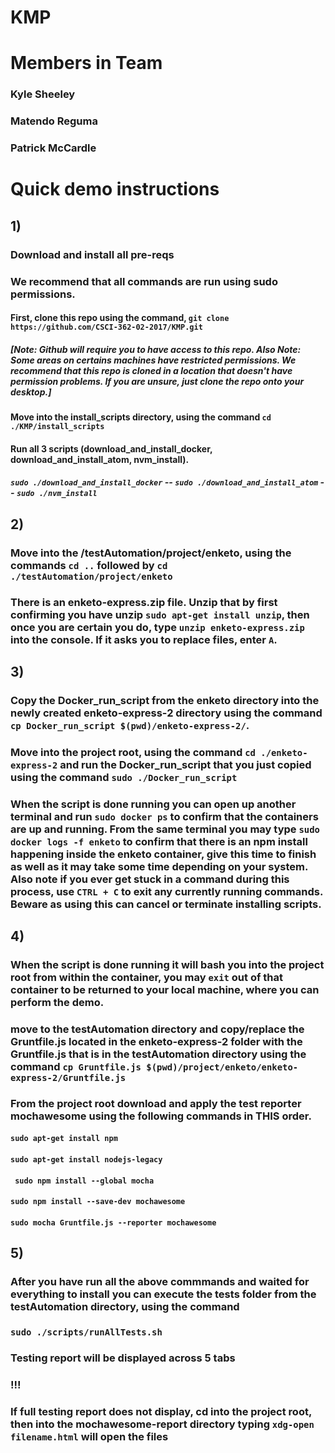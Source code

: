 # KMP
# Members in Team
### Kyle Sheeley 
### Matendo Reguma
### Patrick McCardle
# Quick demo instructions
## 1) 
### Download and install all pre-reqs

### We recommend that all commands are run using sudo permissions.
#### First, clone this repo using the command, ```git clone https://github.com/CSCI-362-02-2017/KMP.git```
##### [Note: Github will require you to have access to this repo. Also Note: Some areas on certains machines have restricted permissions. We recommend that this repo is cloned in a location that doesn't have permission problems. If you are unsure, just clone the repo onto your desktop.]
#### Move into the install_scripts directory, using the command ```cd ./KMP/install_scripts```
#### Run all 3 scripts (download_and_install_docker, download_and_install_atom, nvm_install).
##### ```sudo ./download_and_install_docker``` -- ```sudo ./download_and_install_atom``` -- ```sudo ./nvm_install```

## 2)
### Move into the /testAutomation/project/enketo, using the commands ```cd ..``` followed by ```cd ./testAutomation/project/enketo```
### There is an enketo-express.zip file. Unzip that by first confirming you have unzip ```sudo apt-get install unzip```, then once you are certain you do, type ```unzip enketo-express.zip``` into the console. If it asks you to replace files, enter ```A```.

## 3)
### Copy the Docker_run_script from the enketo directory into the newly created enketo-express-2 directory using the command ```cp Docker_run_script $(pwd)/enketo-express-2/```.
### Move into the project root, using the command ```cd ./enketo-express-2``` and run the Docker_run_script that you just copied using the command ```sudo ./Docker_run_script```
### When the script is done running you can open up another terminal and run ```sudo docker ps``` to confirm that the containers are up and running. From the same terminal you may type ```sudo docker logs -f enketo``` to confirm that there is an npm install happening inside the enketo container, give this time to finish as well as it may take some time depending on your system. Also note if you ever get stuck in a command during this process, use ```CTRL + C``` to exit any currently running commands. Beware as using this can cancel or terminate installing scripts.

## 4)
### When the script is done running it will bash you into the project root from within the container, you may ```exit``` out of that container to be returned to your local machine, where you can perform the demo.
### move to the testAutomation directory and copy/replace the Gruntfile.js located in the enketo-express-2 folder with the Gruntfile.js that is in the testAutomation directory using the command ```cp Gruntfile.js $(pwd)/project/enketo/enketo-express-2/Gruntfile.js```
### From the project root download and apply the test reporter mochawesome using the following commands in THIS order.
#### ```sudo apt-get install npm```
#### ```sudo apt-get install nodejs-legacy```
#### ``` sudo npm install --global mocha```
#### ```sudo npm install --save-dev mochawesome```
#### ```sudo mocha Gruntfile.js --reporter mochawesome```

## 5) 
### After you have run all the above commmands and waited for everything to install you can execute the tests folder from the testAutomation directory, using the command
### ```sudo ./scripts/runAllTests.sh```

### Testing report will be displayed across 5 tabs

### !!! 
### If full testing report does not display, cd into the project root, then into the mochawesome-report directory typing ```xdg-open filename.html``` will open the files
